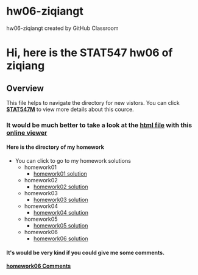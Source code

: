# hw06-ziqiangt
hw06-ziqiangt created by GitHub Classroom
# Hi, here is the STAT547 hw06 of ziqiang

## Overview
This file helps to navigate the directory for new vistors. You can click **[STAT547M](http://stat545.com/)** to view more details about this cource.

### It would be much better to take a look at the [html file](https://raw.githubusercontent.com/STAT545-UBC-students/hw06-ziqiangt/master/hw06.html) with this [online viewer](https://jsonformatter.org/html-viewer)

#### Here is the directory of my homework

- You can click to go to my homework solutions
	+ homework01 
		* [homework01 solution](https://github.com/STAT545-UBC-students/hw01-ziqiangt)
	+ homework02
		* [homework02 solution](https://github.com/STAT545-UBC-students/hw02-ziqiangt)
	+ homework03
		* [homework03 solution](https://github.com/STAT545-UBC-students/hw03-ziqiangt)
 	+ homework04
		* [homework04 solution](https://github.com/STAT545-UBC-students/hw04-ziqiangt)
  + homework05
    * [homework05 solution](https://github.com/STAT545-UBC-students/hw05-ziqiangt)
  + homework06
    * [homework06 solution](https://github.com/STAT545-UBC-students/hw06-ziqiangt)
 #### It's would be very kind if you could give me some **comments**.
 **[homework06 Comments](https://github.com/STAT545-UBC-students/hw06-ziqiangt/issues)**
